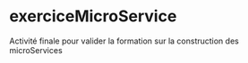 # exerciceMicroService
Activité finale pour valider la formation sur la construction des microServices
